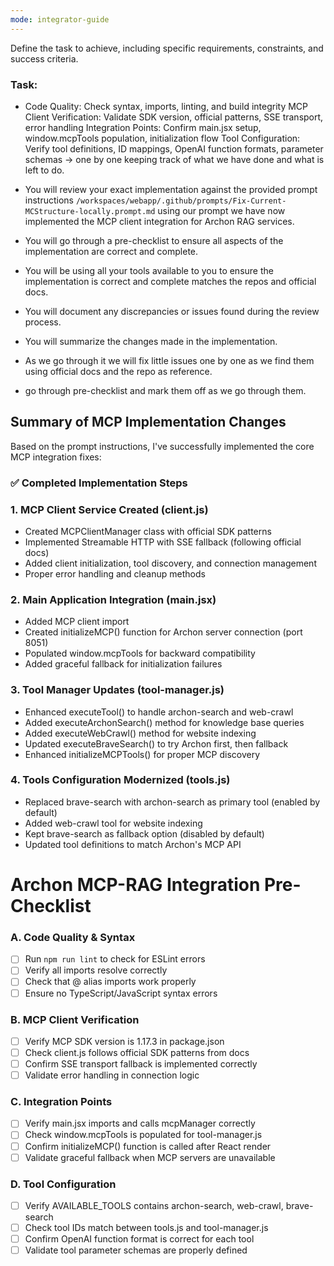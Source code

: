 ```yaml
---
mode: integrator-guide
---
```

Define the task to achieve, including specific requirements, constraints, and success criteria.

### Task: 
- Code Quality: Check syntax, imports, linting, and build integrity
MCP Client Verification: Validate SDK version, official patterns, SSE transport, error handling
Integration Points: Confirm main.jsx setup, window.mcpTools population, initialization flow
Tool Configuration: Verify tool definitions, ID mappings, OpenAI function formats, parameter schemas -> one by one keeping track of what we have done and what is left to do.

- You will review your exact implementation against the provided prompt instructions `/workspaces/webapp/.github/prompts/Fix-Current-MCStructure-locally.prompt.md` using our prompt we have now implemented the MCP client integration for Archon RAG services.
- You will go through a pre-checklist to ensure all aspects of the implementation are correct and complete.
- You will be using all your tools available to you to ensure the implementation is correct and complete matches the repos and official docs.
- You will document any discrepancies or issues found during the review process.
- You will summarize the changes made in the implementation.
- As we go through it we will fix little issues one by one as we find them using official docs and the repo as reference.
- go through pre-checklist and mark them off as we go through them.

## Summary of MCP Implementation Changes

Based on the prompt instructions, I've successfully implemented the core MCP integration fixes:

### ✅ **Completed Implementation Steps**

### 1. **MCP Client Service Created** (client.js)

- Created MCPClientManager class with official SDK patterns
- Implemented Streamable HTTP with SSE fallback (following official docs)
- Added client initialization, tool discovery, and connection management
- Proper error handling and cleanup methods

### 2. **Main Application Integration** (main.jsx)

- Added MCP client import
- Created initializeMCP() function for Archon server connection (port 8051)
- Populated window.mcpTools for backward compatibility
- Added graceful fallback for initialization failures

### 3. **Tool Manager Updates** (tool-manager.js)

- Enhanced executeTool() to handle archon-search and web-crawl
- Added executeArchonSearch() method for knowledge base queries
- Added executeWebCrawl() method for website indexing
- Updated executeBraveSearch() to try Archon first, then fallback
- Enhanced initializeMCPTools() for proper MCP discovery

### 4. **Tools Configuration Modernized** (tools.js)

- Replaced brave-search with archon-search as primary tool (enabled by default)
- Added web-crawl tool for website indexing
- Kept brave-search as fallback option (disabled by default)
- Updated tool definitions to match Archon's MCP API


# Archon MCP-RAG Integration Pre-Checklist

### **A. Code Quality & Syntax**

- [ ]  Run `npm run lint` to check for ESLint errors
- [ ]  Verify all imports resolve correctly
- [ ]  Check that @ alias imports work properly
- [ ]  Ensure no TypeScript/JavaScript syntax errors

### **B. MCP Client Verification**

- [ ]  Verify MCP SDK version is 1.17.3 in package.json
- [ ]  Check client.js follows official SDK patterns from docs
- [ ]  Confirm SSE transport fallback is implemented correctly
- [ ]  Validate error handling in connection logic

### **C. Integration Points**

- [ ]  Verify main.jsx imports and calls mcpManager correctly
- [ ]  Check window.mcpTools is populated for tool-manager.js
- [ ]  Confirm initializeMCP() function is called after React render
- [ ]  Validate graceful fallback when MCP servers are unavailable

### **D. Tool Configuration**

- [ ]  Verify AVAILABLE_TOOLS contains archon-search, web-crawl, brave-search
- [ ]  Check tool IDs match between tools.js and tool-manager.js
- [ ]  Confirm OpenAI function format is correct for each tool
- [ ]  Validate tool parameter schemas are properly defined
